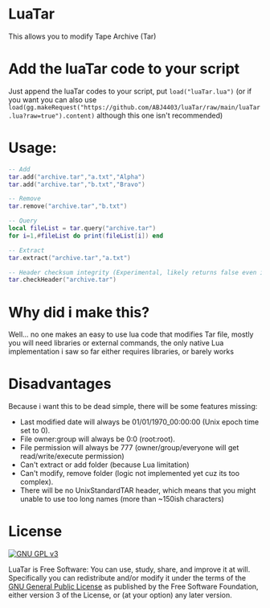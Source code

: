 # LuaTar
This allows you to modify Tape Archive (Tar)

# Add the luaTar code to your script
Just append the luaTar codes to your script, put `load("luaTar.lua")` (or if you want you can also use `load(gg.makeRequest("https://github.com/ABJ4403/luaTar/raw/main/luaTar.lua?raw=true").content)` although this one isn't recommended)

# Usage:
```lua
-- Add
tar.add("archive.tar","a.txt","Alpha")
tar.add("archive.tar","b.txt","Bravo")

-- Remove
tar.remove("archive.tar","b.txt")

-- Query
local fileList = tar.query("archive.tar")
for i=1,#fileList do print(fileList[i]) end

-- Extract
tar.extract("archive.tar","a.txt")

-- Header checksum integrity (Experimental, likely returns false even if its not corrupted)
tar.checkHeader("archive.tar")
```

# Why did i make this?
Well... no one makes an easy to use lua code that modifies Tar file, mostly you will need libraries or external commands, the only native Lua implementation i saw so far either requires libraries, or barely works

# Disadvantages
Because i want this to be dead simple, there will be some features missing:
- Last modified date will always be 01/01/1970_00:00:00 (Unix epoch time set to 0).
- File owner:group will always be 0:0 (root:root).
- File permission will always be 777 (owner/group/everyone will get read/write/execute permission)
- Can't extract or add folder (because Lua limitation)
- Can't modify, remove folder (logic not implemented yet cuz its too complex).
- There will be no UnixStandardTAR header, which means that you might unable to use too long names (more than ~150ish characters)

# License
[![GNU GPL v3](https://www.gnu.org/graphics/gplv3-127x51.png)](https://www.gnu.org/licenses/gpl-3.0.en.html)

LuaTar is Free Software: You can use, study, share, and improve it at
will. Specifically you can redistribute and/or modify it under the terms of the
[GNU General Public License](https://www.gnu.org/licenses/gpl.html) as
published by the Free Software Foundation, either version 3 of the License, or
(at your option) any later version.
